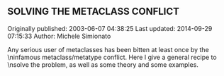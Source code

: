 ## SOLVING THE METACLASS CONFLICT

Originally published: 2003-06-07 04:38:25
Last updated: 2014-09-29 07:15:33
Author: Michele Simionato

Any serious user of metaclasses has been bitten at least once by the\ninfamous metaclass/metatype conflict. Here I give a general recipe to\nsolve the problem, as well as some theory and some examples.